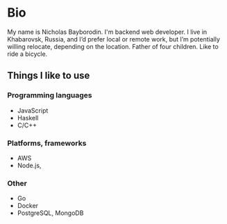 # Bio
My name is Nicholas Bayborodin. I'm backend web developer. I live in Khabarovsk, Russia, and I’d prefer local or remote work, but I’m potentially willing relocate, depending on the location. Father of four children. Like to ride a bicycle.

## Things I like to use
### Programming languages
* JavaScript
* Haskell
* C/C++

### Platforms, frameworks
* AWS
* Node.js,

### Other
* Go
* Docker
* PostgreSQL, MongoDB
